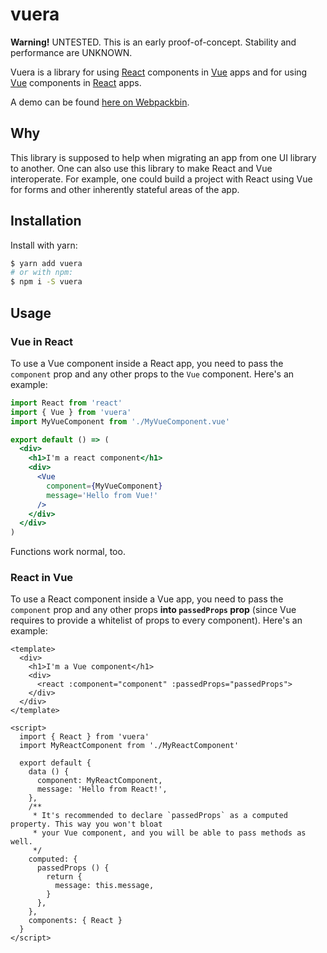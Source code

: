 # vuera

**Warning!** UNTESTED. This is an early proof-of-concept. Stability and performance are UNKNOWN.

Vuera is a library for using [React] components in [Vue] apps and for using [Vue] components in
[React] apps.

A demo can be found [here on Webpackbin](https://www.webpackbin.com/bins/-Kv5vs7RJ63p9KpOHYvM).

## Why

This library is supposed to help when migrating an app from one UI library to another. One can also
use this library to make React and Vue interoperate. For example, one could build a project with
React using Vue for forms and other inherently stateful areas of the app.

## Installation

Install with yarn:

```sh
$ yarn add vuera
# or with npm:
$ npm i -S vuera
```

## Usage

### Vue in React

To use a Vue component inside a React app, you need to pass the `component` prop and any other props
to the `Vue` component. Here's an example:

```jsx
import React from 'react'
import { Vue } from 'vuera'
import MyVueComponent from './MyVueComponent.vue'

export default () => (
  <div>
    <h1>I'm a react component</h1>
    <div>
      <Vue
        component={MyVueComponent}
        message='Hello from Vue!'
      />
    </div>
  </div>
)
```

Functions work normal, too.

### React in Vue

To use a React component inside a Vue app, you need to pass the `component` prop and any other props
**into `passedProps` prop** (since Vue requires to provide a whitelist of props to every component).
Here's an example:

```vue
<template>
  <div>
    <h1>I'm a Vue component</h1>
    <div>
      <react :component="component" :passedProps="passedProps">
    </div>
  </div>
</template>

<script>
  import { React } from 'vuera'
  import MyReactComponent from './MyReactComponent'

  export default {
    data () {
      component: MyReactComponent,
      message: 'Hello from React!',
    },
    /**
     * It's recommended to declare `passedProps` as a computed property. This way you won't bloat
     * your Vue component, and you will be able to pass methods as well.
     */
    computed: {
      passedProps () {
        return {
          message: this.message,
        }
      },
    },
    components: { React }
  }
</script>
```

[react]: https://facebook.github.io/react
[vue]: https://vuejs.org
